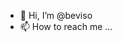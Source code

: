 - 👋 Hi, I’m @beviso
- 📫 How to reach me ...

<!---
beviso/beviso is a ✨ special ✨ repository because its `README.md` (this file) appears on your GitHub profile.
You can click the Preview link to take a look at your changes.
--->
